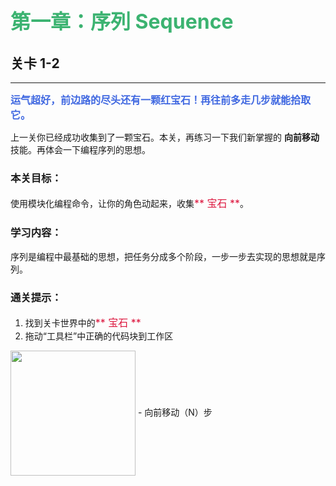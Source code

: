 # <font color=#3CB371 size=6>第一章：序列 Sequence</font>
## 关卡 1-2

------
<font color=#4169E1 size=3>**运气超好，前边路的尽头还有一颗红宝石！再往前多走几步就能拾取它。**</font>

上一关你已经成功收集到了一颗宝石。本关，再练习一下我们新掌握的 **向前移动** 技能。再体会一下编程序列的思想。

### 本关目标：
使用模块化编程命令，让你的角色动起来，收集<font color=#DC143C size=3>** 宝石 **</font>。

### 学习内容：
序列是编程中最基础的思想，把任务分成多个阶段，一步一步去实现的思想就是序列。

### 通关提示：
1. 找到关卡世界中的<font color=#DC143C size=3>** 宝石 **</font>
2. 拖动“工具栏”中正确的代码块到工作区
 
<img src="./scene/image/move_forward.png" width = "200" alt="" align=center />
 - 向前移动（N）步